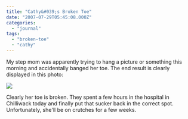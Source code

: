```yaml
---
title: "Cathy&#039;s Broken Toe"
date: "2007-07-29T05:45:08.000Z"
categories: 
  - "journal"
tags: 
  - "broken-toe"
  - "cathy"
---
```


My step mom was apparently trying to hang a picture or something this morning and accidentally banged her toe. The end result is clearly displayed in this photo:

[![](http://farm2.static.flickr.com/1011/932361388_66bc71ae8e.jpg?v=0)](http://www.flickr.com/photos/tstorey/932361388/)

Clearly her toe is broken. They spent a few hours in the hospital in Chilliwack today and finally put that sucker back in the correct spot. Unfortunately, she'll be on crutches for a few weeks.
